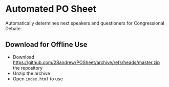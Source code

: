 # Automated PO Sheet

Automatically determines next speakers and questioners for Congressional Debate.

## Download for Offline Use
- Download https://github.com/28andrew/POSheet/archive/refs/heads/master.zip the repository
- Unzip the archive
- Open `index.html` to use
